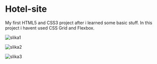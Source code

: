 # Hotel-site
My first HTML5 and CSS3 project after i learned some basic stuff.
In this project i havent used CSS Grid and Flexbox.

![slika1](https://user-images.githubusercontent.com/47084459/53537653-fbb27880-3b0a-11e9-93de-b42e2d4ce1db.png)






![slika2](https://user-images.githubusercontent.com/47084459/53537654-fce3a580-3b0a-11e9-855b-c6465eae2e7f.png)







![slika3](https://user-images.githubusercontent.com/47084459/53537656-fe14d280-3b0a-11e9-8e17-1041bf98d6b8.png)
